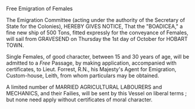 Free Emigration of FemalesThe Emigration
                        Committee (acting under the authority of the Secretary of State
                    for the Colonies), HEREBY GIVES NOTICE, That the "BOADICEA," a fine
                    new ship of 500 Tons, fitted expressly for the conveyance of Females, will
                    sail from GRAVESEND on Thursday the 1st day
                    of October for HOBART TOWN.Single Females, of good character, between 15 and 30 years of age, will be
                    admitted to a *Free* Passage, by making application,
                    accompanied with certificates, to Lieut. Forrest,
                    R.N., his Majesty's Agent for Emigration, Custom-house, Leith, from whom
                        particulars may be obtained.A limited number of MARRIED AGRICULTURAL LABOURERS and MECHANICS,
                    and their Failies, will be sent by this Vessel on liberal terms ; but
                    none need apply without certificates of moral character.